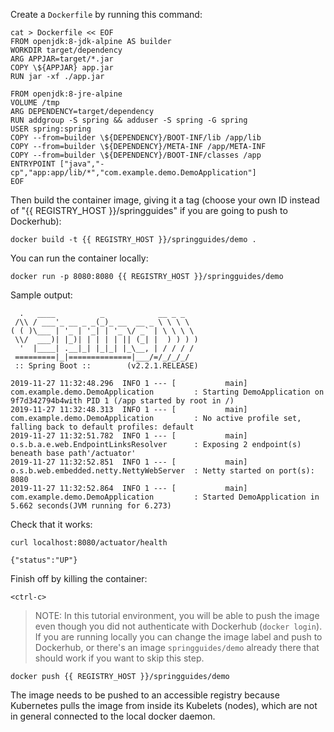 Create a `Dockerfile` by running this command:

```execute
cat > Dockerfile << EOF
FROM openjdk:8-jdk-alpine AS builder
WORKDIR target/dependency
ARG APPJAR=target/*.jar
COPY \${APPJAR} app.jar
RUN jar -xf ./app.jar

FROM openjdk:8-jre-alpine
VOLUME /tmp
ARG DEPENDENCY=target/dependency
RUN addgroup -S spring && adduser -S spring -G spring
USER spring:spring
COPY --from=builder \${DEPENDENCY}/BOOT-INF/lib /app/lib
COPY --from=builder \${DEPENDENCY}/META-INF /app/META-INF
COPY --from=builder \${DEPENDENCY}/BOOT-INF/classes /app
ENTRYPOINT ["java","-cp","app:app/lib/*","com.example.demo.DemoApplication"]
EOF
```

Then build the container image, giving it a tag (choose your own ID instead of "{{ REGISTRY_HOST }}/springguides" if you are going to push to Dockerhub):

```execute
docker build -t {{ REGISTRY_HOST }}/springguides/demo .
```

You can run the container locally:

```execute
docker run -p 8080:8080 {{ REGISTRY_HOST }}/springguides/demo
```

Sample output:

```
  .   ____          _            __ _ _
 /\\ / ___'_ __ _ _(_)_ __  __ _ \ \ \ \
( ( )\___ | '_ | '_| | '_ \/ _` | \ \ \ \
 \\/  ___)| |_)| | | | | || (_| |  ) ) ) )
  '  |____| .__|_| |_|_| |_\__, | / / / /
 =========|_|==============|___/=/_/_/_/
 :: Spring Boot ::        (v2.2.1.RELEASE)

2019-11-27 11:32:48.296  INFO 1 --- [           main] com.example.demo.DemoApplication         : Starting DemoApplication on 9f7d342794b4with PID 1 (/app started by root in /)
2019-11-27 11:32:48.313  INFO 1 --- [           main] com.example.demo.DemoApplication         : No active profile set, falling back to default profiles: default
2019-11-27 11:32:51.782  INFO 1 --- [           main] o.s.b.a.e.web.EndpointLinksResolver      : Exposing 2 endpoint(s) beneath base path'/actuator'
2019-11-27 11:32:52.851  INFO 1 --- [           main] o.s.b.web.embedded.netty.NettyWebServer  : Netty started on port(s): 8080
2019-11-27 11:32:52.864  INFO 1 --- [           main] com.example.demo.DemoApplication         : Started DemoApplication in 5.662 seconds(JVM running for 6.273)
```

Check that it works:

```execute-2
curl localhost:8080/actuator/health
```

```
{"status":"UP"}
```

Finish off by killing the container:

```execute-1
<ctrl-c>
```

> NOTE: In this tutorial environment, you will be able to push the image even though you did not authenticate with Dockerhub (`docker login`). If you are running locally you can change the image label and push to Dockerhub, or there's an image `springguides/demo` already there that should work if you want to skip this step.

```execute
docker push {{ REGISTRY_HOST }}/springguides/demo
```

The image needs to be pushed to an accessible registry because Kubernetes pulls the image from inside its Kubelets (nodes), which are not in general connected to the local docker daemon.
